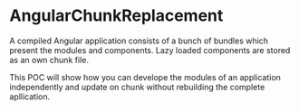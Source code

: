 # AngularChunkReplacement

A compiled Angular application consists of a bunch of bundles which present the modules and components.
Lazy loaded components are stored as an own chunk file.

This POC will show how you can develope the modules of an application independently and update on chunk without rebuilding the complete apllication.
